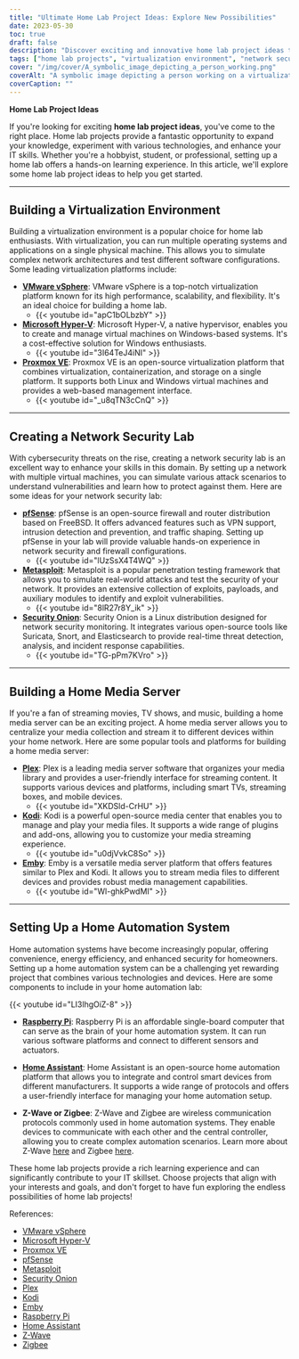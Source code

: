 ```yaml
---
title: "Ultimate Home Lab Project Ideas: Explore New Possibilities"
date: 2023-05-30
toc: true
draft: false
description: "Discover exciting and innovative home lab project ideas to expand your knowledge and enhance your IT skills."
tags: ["home lab projects", "virtualization environment", "network security lab", "home media server", "home automation system", "hands-on experience", "IT skills", "technology", "software", "hardware", "experimentation", "learning", "network architecture", "software configurations", "cybersecurity", "firewall", "router", "media streaming", "home network", "smart devices", "automation", "Raspberry Pi", "Z-Wave", "Zigbee", "Plex", "Kodi", "Emby", "VMware vSphere", "Microsoft Hyper-V", "Proxmox VE", "build virtualization environment at home", "create network security lab with pfSense", "set up home media server with Plex", "build home automation system with Raspberry Pi"]
cover: "/img/cover/A_symbolic_image_depicting_a_person_working.png"
coverAlt: "A symbolic image depicting a person working on a virtualization setup with multiple operating systems and networking components."
coverCaption: ""
---
```


**Home Lab Project Ideas**

If you're looking for exciting **home lab project ideas**, you've come to the right place. Home lab projects provide a fantastic opportunity to expand your knowledge, experiment with various technologies, and enhance your IT skills. Whether you're a hobbyist, student, or professional, setting up a home lab offers a hands-on learning experience. In this article, we'll explore some home lab project ideas to help you get started.

_____

## Building a Virtualization Environment

Building a virtualization environment is a popular choice for home lab enthusiasts. With virtualization, you can run multiple operating systems and applications on a single physical machine. This allows you to simulate complex network architectures and test different software configurations. Some leading virtualization platforms include:

- [**VMware vSphere**](https://www.vmware.com/products/vsphere.html): VMware vSphere is a top-notch virtualization platform known for its high performance, scalability, and flexibility. It's an ideal choice for building a home lab.
  - {{< youtube id="apC1bOLbzbY" >}}
- [**Microsoft Hyper-V**](https://docs.microsoft.com/en-us/virtualization/hyper-v-on-windows/): Microsoft Hyper-V, a native hypervisor, enables you to create and manage virtual machines on Windows-based systems. It's a cost-effective solution for Windows enthusiasts.
  - {{< youtube id="3I64TeJ4iNI" >}}
- [**Proxmox VE**](https://www.proxmox.com/): Proxmox VE is an open-source virtualization platform that combines virtualization, containerization, and storage on a single platform. It supports both Linux and Windows virtual machines and provides a web-based management interface.
  - {{< youtube id="_u8qTN3cCnQ" >}}

_____
## Creating a Network Security Lab

With cybersecurity threats on the rise, creating a network security lab is an excellent way to enhance your skills in this domain. By setting up a network with multiple virtual machines, you can simulate various attack scenarios to understand vulnerabilities and learn how to protect against them. Here are some ideas for your network security lab:

- [**pfSense**](https://www.pfsense.org/): pfSense is an open-source firewall and router distribution based on FreeBSD. It offers advanced features such as VPN support, intrusion detection and prevention, and traffic shaping. Setting up pfSense in your lab will provide valuable hands-on experience in network security and firewall configurations. 
  - {{< youtube id="lUzSsX4T4WQ" >}}
- [**Metasploit**](https://www.metasploit.com/): Metasploit is a popular penetration testing framework that allows you to simulate real-world attacks and test the security of your network. It provides an extensive collection of exploits, payloads, and auxiliary modules to identify and exploit vulnerabilities.
  - {{< youtube id="8lR27r8Y_ik" >}}
- [**Security Onion**](https://securityonion.net/): Security Onion is a Linux distribution designed for network security monitoring. It integrates various open-source tools like Suricata, Snort, and Elasticsearch to provide real-time threat detection, analysis, and incident response capabilities.
  - {{< youtube id="TG-pPm7KVro" >}}

_____
## Building a Home Media Server

If you're a fan of streaming movies, TV shows, and music, building a home media server can be an exciting project. A home media server allows you to centralize your media collection and stream it to different devices within your home network. Here are some popular tools and platforms for building a home media server:

- [**Plex**](https://www.plex.tv/): Plex is a leading media server software that organizes your media library and provides a user-friendly interface for streaming content. It supports various devices and platforms, including smart TVs, streaming boxes, and mobile devices.
  - {{< youtube id="XKDSld-CrHU" >}}
- [**Kodi**](https://kodi.tv/): Kodi is a powerful open-source media center that enables you to manage and play your media files. It supports a wide range of plugins and add-ons, allowing you to customize your media streaming experience.
  - {{< youtube id="u0djVvkC8So" >}}
- [**Emby**](https://emby.media/): Emby is a versatile media server platform that offers features similar to Plex and Kodi. It allows you to stream media files to different devices and provides robust media management capabilities.
  - {{< youtube id="Wl-ghkPwdMI" >}}
  
_____
## Setting Up a Home Automation System

Home automation systems have become increasingly popular, offering convenience, energy efficiency, and enhanced security for homeowners. Setting up a home automation system can be a challenging yet rewarding project that combines various technologies and devices. Here are some components to include in your home automation lab:

{{< youtube id="LI3lhgOiZ-8" >}}

- [**Raspberry Pi**](https://www.raspberrypi.org/): Raspberry Pi is an affordable single-board computer that can serve as the brain of your home automation system. It can run various software platforms and connect to different sensors and actuators.

- [**Home Assistant**](https://www.home-assistant.io/): Home Assistant is an open-source home automation platform that allows you to integrate and control smart devices from different manufacturers. It supports a wide range of protocols and offers a user-friendly interface for managing your home automation setup.

- **Z-Wave or Zigbee**: Z-Wave and Zigbee are wireless communication protocols commonly used in home automation systems. They enable devices to communicate with each other and the central controller, allowing you to create complex automation scenarios. Learn more about Z-Wave [here](https://www.z-wave.com/) and Zigbee [here](https://zigbeealliance.org/).

These home lab projects provide a rich learning experience and can significantly contribute to your IT skillset. Choose projects that align with your interests and goals, and don't forget to have fun exploring the endless possibilities of home lab projects!

References:
- [VMware vSphere](https://www.vmware.com/products/vsphere.html)
- [Microsoft Hyper-V](https://docs.microsoft.com/en-us/virtualization/hyper-v-on-windows/)
- [Proxmox VE](https://www.proxmox.com/)
- [pfSense](https://www.pfsense.org/)
- [Metasploit](https://www.metasploit.com/)
- [Security Onion](https://securityonion.net/)
- [Plex](https://www.plex.tv/)
- [Kodi](https://kodi.tv/)
- [Emby](https://emby.media/)
- [Raspberry Pi](https://www.raspberrypi.org/)
- [Home Assistant](https://www.home-assistant.io/)
- [Z-Wave](https://www.z-wave.com/)
- [Zigbee](https://zigbeealliance.org/)
